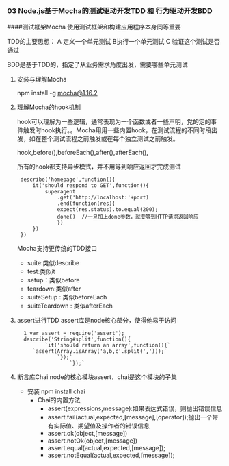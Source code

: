 ### 03 Node.js基于Mocha的测试驱动开发TDD 和 行为驱动开发BDD
####测试框架Mocha
    使用测试框架和构建应用程序本身同等重要

TDD的主要思想：
    A 定义一个单元测试 B执行一个单元测试 C 验证这个测试是否通过
    
BDD是基于TDD的，指定了从业务需求角度出发，需要哪些单元测试


1. 安装与理解Mocha
    
    npm install -g mocha@1.16.2
            

2. 理解Mocha的hook机制
    
    hook可以理解为一些逻辑，通常表现为一个函数或者一些声明，党的定的事件触发时hook执行。。Mocha用用一些内置hook，在测试流程的不同时段出发，如在整个测试流程之前触发或在每个独立测试之前触发。
    
    hook,before(),beforeEach(),after(),afterEach(),

    所有的hook都支持异步模式，并不用等到响应返回才完成测试
        
        describe('homepage',function(){
            it('should respond to GET',function(){
                superagent
                    .get('http://localhost:'+port)
                    .end(function(res){
                    expect(res.status).to.equal(200);
                    done()  //一旦加上done参数，就要等到HTTP请求返回响应
                    })
            })
        })

    Mocha支持更传统的TDD接口
    * suite:类似describe
    * test:类似it
    * setup：类似before
    * teardown:类似after
    * suiteSetup : 类似beforeEach
    * suiteTeardown : 类似afterEach

3. assert进行TDD
    assert库是node核心部分，使得他易于访问
    
         1 var assert = require('assert');
         describe('String#split',function(){
                `it('should return an array',function(){`
            `assert(Array.isArray('a,b,c'.split(',')));`
                    `});`
                        `});`
    
4. 断言库Chai
    node的核心模块assert，chai是这个模块的子集
    * 安装 npm install chai
        * Chai的内置方法
            * assert(expressions,message):如果表达式错误，则抛出错误信息
            * assert.fail(actual,expected,[message],[operator]);抛出一个带有实际值、期望值及操作者的错误信息
            * assert.ok(object,[message])
            * assert.notOk(object,[message])
            * assert.equal(actual,expected,[message]);
            * assert.notEqual(actual,expected,[message]);
    